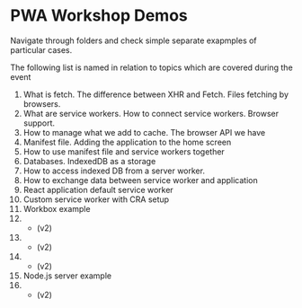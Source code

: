 # PWA Workshop Demos

Navigate through folders and check simple separate exapmples of particular cases.

The following list is named in relation to topics which are covered during the event
01. What is fetch. The difference between XHR and Fetch. Files fetching by browsers.
02. What are service workers. How to connect service workers. Browser support.
03. How to manage what we add to cache. The browser API we have
04. Manifest file. Adding the application to the home screen
05. How to use manifest file and service workers together
06. Databases. IndexedDB as a storage
07. How to access indexed DB from a server worker.
08. How to exchange data between service worker and application
09. React application default service worker
10. Custom service worker with CRA setup
11. Workbox example
12. - (v2)
13. - (v2)
14. - (v2)
15. Node.js server example
16. - (v2)